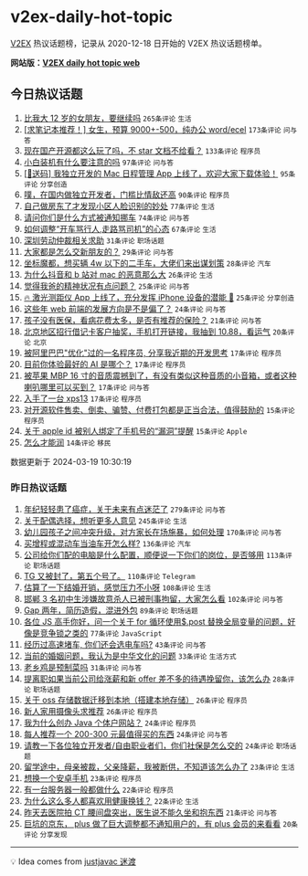 # v2ex-daily-hot-topic

[V2EX](https://www.v2ex.com/) 热议话题榜，记录从 2020-12-18 日开始的 V2EX 热议话题榜单。

**网站版：[V2EX daily hot topic web](https://boojack.github.io/v2ex-daily-hot-topic-web/)**

## 今日热议话题

<!-- TODAY BEGIN -->

1. [比我大 12 岁的女朋友，要继续吗](https://www.v2ex.com/t/1024951) `265条评论` `生活`
1. [[求笔记本推荐！] 女生，预算 9000+-500，纯办公 word/ecel](https://www.v2ex.com/t/1024975) `173条评论` `问与答`
1. [现在国产开源都这么玩了吗，不 star 文档不给看？](https://www.v2ex.com/t/1024935) `133条评论` `程序员`
1. [小白装机有什么要注意的吗](https://www.v2ex.com/t/1024917) `97条评论` `问与答`
1. [[🎁送码] 我独立开发的 Mac 日程管理 App 上线了，欢迎大家下载体验！](https://www.v2ex.com/t/1024956) `95条评论` `分享创造`
1. [噗，在国内做独立开发者，门槛比情敌还高](https://www.v2ex.com/t/1025007) `90条评论` `程序员`
1. [自己做房东了才发现小区人脸识别的妙处](https://www.v2ex.com/t/1024995) `77条评论` `生活`
1. [请问你们是什么方式被通知挪车](https://www.v2ex.com/t/1024932) `74条评论` `问与答`
1. [如何调整“开车骂行人,走路骂司机”的心态](https://www.v2ex.com/t/1024924) `67条评论` `生活`
1. [深圳劳动仲裁相关求助](https://www.v2ex.com/t/1025128) `31条评论` `职场话题`
1. [大家都是怎么交新朋友的？](https://www.v2ex.com/t/1025029) `29条评论` `问与答`
1. [坐标魔都，想买辆 4w 以下的二手车，大佬们来出谋划策](https://www.v2ex.com/t/1025080) `28条评论` `汽车`
1. [为什么抖音和 b 站对 mac 的恶意那么大](https://www.v2ex.com/t/1025014) `26条评论` `生活`
1. [觉得我爸的精神状况有点问题？](https://www.v2ex.com/t/1025022) `25条评论` `问与答`
1. [🔥 激光测距仪 App 上线了，充分发挥 iPhone 设备的潜能 🤯](https://www.v2ex.com/t/1024911) `25条评论` `分享创造`
1. [这些年 web 前端的发展方向是不是偏了？](https://www.v2ex.com/t/1024973) `24条评论` `问与答`
1. [孩子没有医保，看病花费太多，是否有推荐的保险？](https://www.v2ex.com/t/1025089) `21条评论` `问与答`
1. [北京地区招行借记卡客户抽奖，手机打开链接，我抽到 10.88，看运气](https://www.v2ex.com/t/1025040) `20条评论` `北京`
1. [被阿里巴巴"优化"过的一名程序员, 分享我近期的开发思考](https://www.v2ex.com/t/1025129) `17条评论` `程序员`
1. [目前你体验最好的 AI 是哪个？](https://www.v2ex.com/t/1025115) `17条评论` `程序员`
1. [被苹果 MBP 16 寸的音质震撼到了，有没有类似这种音质的小音箱，或者这种喇叭哪里可以买到？](https://www.v2ex.com/t/1025073) `17条评论` `问与答`
1. [入手了一台 xps13](https://www.v2ex.com/t/1024966) `17条评论` `程序员`
1. [对开源软件售卖、倒卖、骗赞、付费打包都是正当合法，值得鼓励的](https://www.v2ex.com/t/1024977) `15条评论` `程序员`
1. [关于 apple id 被别人绑定了手机号的“漏洞”提醒](https://www.v2ex.com/t/1024913) `15条评论` `Apple`
1. [怎么才能润](https://www.v2ex.com/t/1025103) `14条评论` `移民`

数据更新于 2024-03-19 10:30:19

<!-- TODAY END -->

### 昨日热议话题

<!-- YESTERDAY BEGIN -->

1. [年纪轻轻患了癌症，关于未来有点迷茫了](https://www.v2ex.com/t/1024660) `279条评论` `问与答`
1. [关于配偶选择，想听更多人意见](https://www.v2ex.com/t/1024591) `245条评论` `生活`
1. [幼儿园孩子之间冲突升级，对方家长在场施暴，如何处理](https://www.v2ex.com/t/1024723) `170条评论` `问与答`
1. [买增程或混动车当油车开怎么样?](https://www.v2ex.com/t/1024601) `136条评论` `汽车`
1. [公司给你们配的电脑是什么配置，顺便说一下你们的岗位，是否够用](https://www.v2ex.com/t/1024571) `113条评论` `职场话题`
1. [TG 又被封了，第五个号了。](https://www.v2ex.com/t/1024560) `110条评论` `Telegram`
1. [估算了一下结婚开销，感觉压力不小呀](https://www.v2ex.com/t/1024602) `108条评论` `生活`
1. [邯郸 3 名初中生涉嫌故意杀人已被刑事拘留，大家怎么看](https://www.v2ex.com/t/1024667) `102条评论` `问与答`
1. [Gap 两年，简历造假，混进外包](https://www.v2ex.com/t/1024664) `89条评论` `职场话题`
1. [各位 JS 高手你好，问一个关于 for 循环使用$.post 替换全局变量的问题，好像是竞争锁之类的](https://www.v2ex.com/t/1024619) `77条评论` `JavaScript`
1. [经历过高速堵车, 你们还会选电车吗?](https://www.v2ex.com/t/1024800) `43条评论` `问与答`
1. [当前的婚姻问题，我认为是中华文化的问题](https://www.v2ex.com/t/1024784) `33条评论` `生活方式`
1. [老乡鸡是预制菜吗](https://www.v2ex.com/t/1024570) `31条评论` `问与答`
1. [提离职如果当前公司给涨薪和新 offer 差不多的待遇挽留你，该怎么办](https://www.v2ex.com/t/1024774) `28条评论` `职场话题`
1. [关于 oss 存储数据迁移到本地（搭建本地存储）](https://www.v2ex.com/t/1024650) `26条评论` `程序员`
1. [新人家用摄像头求推荐](https://www.v2ex.com/t/1024596) `26条评论` `程序员`
1. [我为什么创办 Java 个体户网站？](https://www.v2ex.com/t/1024772) `24条评论` `程序员`
1. [每人推荐一个 200-300 元最值得买的东西](https://www.v2ex.com/t/1024767) `24条评论` `问与答`
1. [请教一下各位独立开发者/自由职业者们，你们社保是怎么交的](https://www.v2ex.com/t/1024562) `24条评论` `职场话题`
1. [留学途中，母亲被裁，父亲降薪，我被断供，不知道该怎么办了](https://www.v2ex.com/t/1024906) `23条评论` `生活`
1. [想换一个安卓手机](https://www.v2ex.com/t/1024574) `23条评论` `程序员`
1. [有一台服务器一般都做什么](https://www.v2ex.com/t/1024876) `22条评论` `程序员`
1. [为什么这么多人都喜欢用健康换钱？](https://www.v2ex.com/t/1024865) `22条评论` `生活`
1. [昨天去医院拍 CT 腰间盘突出，医生说不能久坐和抱东西](https://www.v2ex.com/t/1024572) `21条评论` `问与答`
1. [巨坑的京东， plus 做了巨大调整都不通知用户的，有 plus 会员的来看看](https://www.v2ex.com/t/1024748) `20条评论` `分享发现`

<!-- YESTERDAY END -->

---

💡 Idea comes from [justjavac 迷渡](https://github.com/justjavac/)
